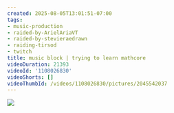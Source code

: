 ```yaml
---
created: 2025-08-05T13:01:51-07:00
tags:
- music-production
- raided-by-ArielAriaVT
- raided-by-stevieraedrawn
- raiding-tirsod
- twitch
title: music block | trying to learn mathcore
videoDuration: 21393
videoId: '1108026830'
videoShorts: []
videoThumbId: /videos/1108026830/pictures/2045542037
---
```


![](20250805200151.jpg)
